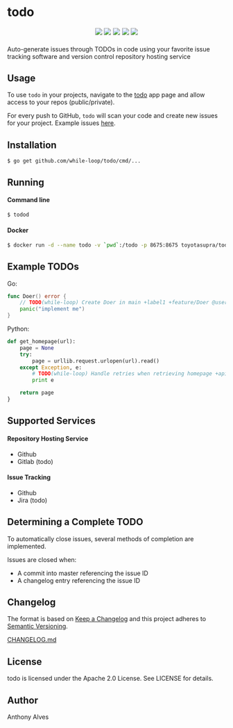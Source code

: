 todo
=======

<p align="center" style="font-family: verdana, serif; font-size:14pt; font-style:italic">
    <a href="https://godoc.org/github.com/while-loop/todo/pkg"><img src="https://img.shields.io/badge/godoc-reference-blue.svg?style=flat-square"></a>
    <a href="https://travis-ci.org/while-loop/todo"><img src="https://img.shields.io/travis/while-loop/todo.svg?style=flat-square"></a>
    <a href="https://github.com/while-loop/todo/releases"><img src="https://img.shields.io/github/release/while-loop/todo.svg?style=flat-square"></a>
    <a href="https://coveralls.io/github/while-loop/todo"><img src="https://img.shields.io/coveralls/while-loop/todo.svg?style=flat-square"></a>
    <a href="LICENSE"><img src="https://img.shields.io/badge/license-Apache 2.0-blue.svg?style=flat-square"></a>
</p>

Auto-generate issues through TODOs in code using your favorite issue tracking
software and version control repository hosting service

Usage
-----

To use `todo` in your projects, navigate to the [todo](https://github.com/apps/todobot) app page and allow access to your repos (public/private).

For every push to GitHub, `todo` will scan your code and create new issues for your project. Example issues [here](https://github.com/while-loop/todo/issues).

Installation
------------

```
$ go get github.com/while-loop/todo/cmd/...
```

Running
-------

#### Command line

```bash
$ todod
```

#### Docker

```bash
$ docker run -d --name todo -v `pwd`:/todo -p 8675:8675 toyotasupra/todo todod -i /todo/config.yml
```

Example TODOs
-------------

Go:

```go
func Doer() error {
    // TODO(while-loop) Create Doer in main +label1 +feature/Doer @user1
    panic("implement me")
}
```

Python:

```python
def get_homepage(url):
    page = None
    try:
        page = urllib.request.urlopen(url).read()
    except Exception, e:
        # TODO(while-loop) Handle retries when retrieving homepage +api
        print e

    return page
}
```

Supported Services
------------------

#### Repository Hosting Service
- Github
- Gitlab (todo)

#### Issue Tracking
- Github
- Jira (todo)

Determining a Complete TODO
---------------------------

To automatically close issues, several methods of completion
are implemented.

Issues are closed when:

- A commit into master referencing the issue ID
- A changelog entry referencing the issue ID

Changelog
---------

The format is based on [Keep a Changelog](http://keepachangelog.com/) 
and this project adheres to [Semantic Versioning](http://semver.org/).

[CHANGELOG.md](CHANGELOG.md)

License
-------
todo is licensed under the Apache 2.0 License. See LICENSE for details.

Author
------

Anthony Alves
